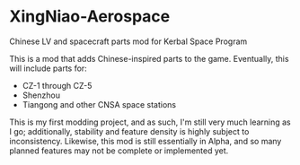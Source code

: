 # XingNiao-Aerospace
Chinese LV and spacecraft parts mod for Kerbal Space Program

This is a mod that adds Chinese-inspired parts to the game. Eventually, this will include parts for:
- CZ-1 through CZ-5
- Shenzhou
- Tiangong and other CNSA space stations

This is my first modding project, and as such, I'm still very much learning as I go; additionally, stability and feature density is highly subject to inconsistency. Likewise, this mod is still essentially in Alpha, and so many planned features may not be complete or implemented yet.
